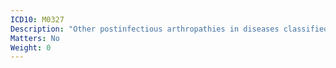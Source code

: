 ```yaml
---
ICD10: M0327
Description: "Other postinfectious arthropathies in diseases classified elsewhere: Ankle and foot"
Matters: No
Weight: 0
---
```

